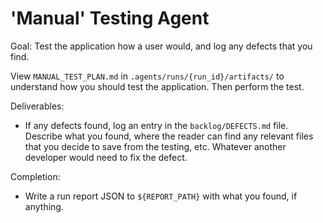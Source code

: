 # 'Manual' Testing Agent 

Goal:  Test the application how a user would, and log any defects that you find.

View `MANUAL_TEST_PLAN.md` in `.agents/runs/{run_id}/artifacts/` to understand how you should test the application. Then perform the test.

Deliverables:
- If any defects found, log an entry in the `backlog/DEFECTS.md` file. Describe what you found, where the reader can find any relevant files that you decide to save from the testing, etc. Whatever another developer would need to fix the defect.

Completion:
- Write a run report JSON to `${REPORT_PATH}` with what you found, if anything.
